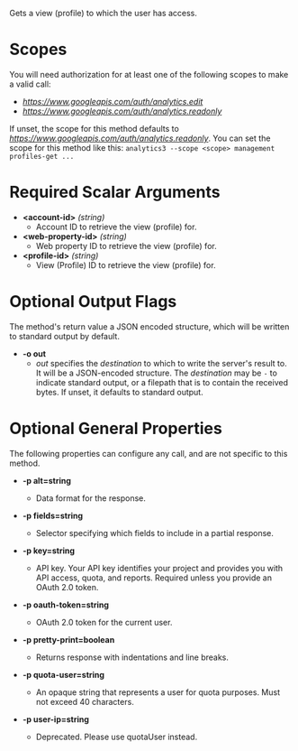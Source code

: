 Gets a view (profile) to which the user has access.
# Scopes

You will need authorization for at least one of the following scopes to make a valid call:

* *https://www.googleapis.com/auth/analytics.edit*
* *https://www.googleapis.com/auth/analytics.readonly*

If unset, the scope for this method defaults to *https://www.googleapis.com/auth/analytics.readonly*.
You can set the scope for this method like this: `analytics3 --scope <scope> management profiles-get ...`
# Required Scalar Arguments
* **&lt;account-id&gt;** *(string)*
    - Account ID to retrieve the view (profile) for.
* **&lt;web-property-id&gt;** *(string)*
    - Web property ID to retrieve the view (profile) for.
* **&lt;profile-id&gt;** *(string)*
    - View (Profile) ID to retrieve the view (profile) for.

# Optional Output Flags

The method's return value a JSON encoded structure, which will be written to standard output by default.

* **-o out**
    - *out* specifies the *destination* to which to write the server's result to.
      It will be a JSON-encoded structure.
      The *destination* may be `-` to indicate standard output, or a filepath that is to contain the received bytes.
      If unset, it defaults to standard output.
# Optional General Properties

The following properties can configure any call, and are not specific to this method.

* **-p alt=string**
    - Data format for the response.

* **-p fields=string**
    - Selector specifying which fields to include in a partial response.

* **-p key=string**
    - API key. Your API key identifies your project and provides you with API access, quota, and reports. Required unless you provide an OAuth 2.0 token.

* **-p oauth-token=string**
    - OAuth 2.0 token for the current user.

* **-p pretty-print=boolean**
    - Returns response with indentations and line breaks.

* **-p quota-user=string**
    - An opaque string that represents a user for quota purposes. Must not exceed 40 characters.

* **-p user-ip=string**
    - Deprecated. Please use quotaUser instead.
